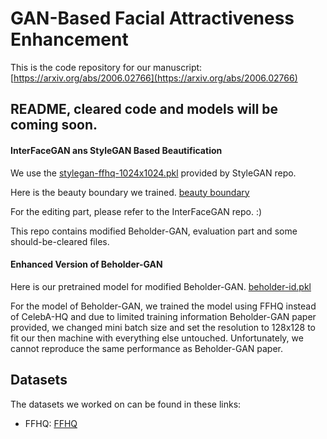 # GAN-Based Facial Attractiveness Enhancement 

This is the code repository for our manuscript: [https://arxiv.org/abs/2006.02766](https://arxiv.org/abs/2006.02766)

## README, cleared code and models will be coming soon.

#### InterFaceGAN ans StyleGAN Based Beautification
We use the [stylegan-ffhq-1024x1024.pkl](https://drive.google.com/uc?id=1MEGjdvVpUsu1jB4zrXZN7Y4kBBOzizDQ) provided by StyleGAN repo.

Here is the beauty boundary we trained. [beauty boundary](https://drive.google.com/drive/folders/1VD1aKG9SgQ8GhyISdsScLB9QSKYzn4Nb?usp=sharing)

For the editing part, please refer to the InterFaceGAN repo. :) 

This repo contains modified Beholder-GAN, evaluation part and some should-be-cleared files.

#### Enhanced Version of Beholder-GAN

Here is our pretrained model for modified Beholder-GAN. [beholder-id.pkl](https://drive.google.com/file/d/1rUZ2bmXl0Re952l4QwO1s4cJjn3kKJ4C/view?usp=sharing)

For the model of Beholder-GAN, we trained the model using FFHQ instead of CelebA-HQ and due to limited training information Beholder-GAN paper provided, we changed mini batch size and set the resolution to 128x128 to fit our then machine with everything else untouched. Unfortunately, we cannot reproduce the same performance as Beholder-GAN paper.

## Datasets  
  
The datasets we worked on can be found in these links:  
* FFHQ: [FFHQ](https://github.com/NVlabs/ffhq-dataset)  
